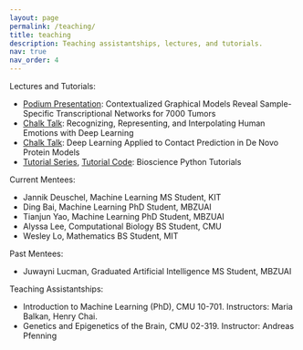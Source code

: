 ```yaml
---
layout: page
permalink: /teaching/
title: teaching
description: Teaching assistantships, lectures, and tutorials.
nav: true
nav_order: 4
---
```


Lectures and Tutorials:
- [Podium Presentation](https://www.youtube.com/watch?v=MTcjFK-YwCw): Contextualized Graphical Models Reveal Sample-Specific Transcriptional Networks for 7000 Tumors
- [Chalk Talk](https://www.youtube.com/watch?v=mPtWvemach8): Recognizing, Representing, and Interpolating Human Emotions with Deep Learning
- [Chalk Talk](https://www.youtube.com/watch?v=DUCImelo9UE): Deep Learning Applied to Contact Prediction in De Novo Protein Models
- [Tutorial Series](https://www.youtube.com/watch?v=SO8J31k6QD4), [Tutorial Code](https://github.com/cnellington/bioscience-python-tutorials): Bioscience Python Tutorials 

Current Mentees:
- Jannik Deuschel, Machine Learning MS Student, KIT
- Ding Bai, Machine Learning PhD Student, MBZUAI
- Tianjun Yao, Machine Learning PhD Student, MBZUAI
- Alyssa Lee, Computational Biology BS Student, CMU
- Wesley Lo, Mathematics BS Student, MIT

Past Mentees:
- Juwayni Lucman, Graduated Artificial Intelligence MS Student, MBZUAI

Teaching Assistantships:
- Introduction to Machine Learning (PhD), CMU 10-701. 
Instructors: Maria Balkan, Henry Chai.
- Genetics and Epigenetics of the Brain, CMU 02-319.
Instructor: Andreas Pfenning

